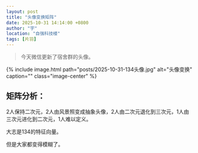 ```yaml
---
layout: post
title: "头像变换矩阵"
date: 2025-10-31 14:14:00 +0800
author: "宇"
location: "自强科技楼"
tags: [片羽]
---
```


> 今天微信更新了宿舍群的头像。

{% include image.html 
   path="posts/2025-10-31-134头像.jpg" 
   alt="头像变换" 
   caption="" 
   class="image-center" %}

## 矩阵分析：
2人保持二次元，2人由风景照变成抽象头像，2人由二次元退化到三次元，1人由三次元进化到二次元，1人难以定义。

大志是134的特征向量。

但是大家都变得模糊了。